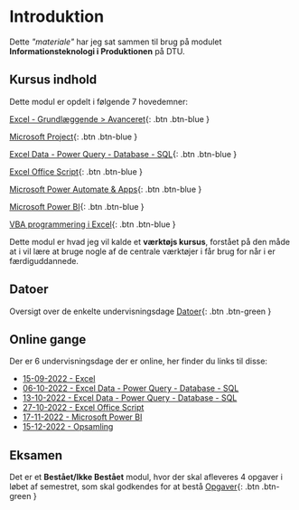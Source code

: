 # Introduktion

Dette *"materiale"* har jeg sat sammen til brug på modulet **Informationsteknologi i Produktionen** på DTU.

## Kursus indhold
Dette modul er opdelt i følgende 7 hovedemner:

[Excel - Grundlæggende > Avanceret](./excel/README.md){: .btn .btn-blue }

[Microsoft Project](./microsoftproject/README.md){: .btn .btn-blue }

[Excel Data - Power Query - Database - SQL](./databaser/README.md){: .btn .btn-blue }

[Excel Office Script](./officescripts/README.md){: .btn .btn-blue }

[Microsoft Power Automate & Apps](./power/README.md){: .btn .btn-blue } 

[Microsoft Power BI](./powerbi/README.md){: .btn .btn-blue }

[VBA programmering i Excel](./vba/README.md){: .btn .btn-blue }


Dette modul er hvad jeg vil kalde et **værktøjs kursus**, forstået på den måde at i vil lære at bruge nogle af de centrale værktøjer i får brug for når i er færdiguddannede.

## Datoer
Oversigt over de enkelte undervisningsdage
<span class="fs-1">
[Datoer](./datoer/README.md){: .btn .btn-green }
</span>

## Online gange
Der er 6 undervisningsdage der er online, her finder du links til disse:

- [15-09-2022 - Excel](./online/15092022.md)
- [06-10-2022 - Excel Data - Power Query - Database - SQL](./online/06102022.md)
- [13-10-2022 - Excel Data - Power Query - Database - SQL](./online/13102022.md)
- [27-10-2022 - Excel Office Script](./online/27102022.md)
- [17-11-2022 - Microsoft Power BI](./online/17112022.md)
- [15-12-2022 - Opsamling](./online/24032022.md)

## Eksamen
Det er et **Bestået/Ikke Bestået** modul, hvor der skal afleveres 4 opgaver i løbet af semestret, som skal godkendes for at bestå
<span class="fs-1">
[Opgaver](./opgaver/README.md){: .btn .btn-green } 
</span>

